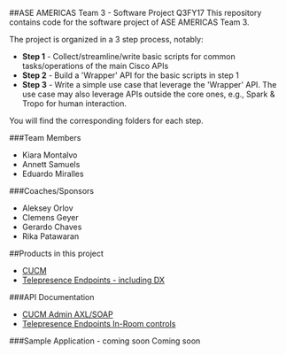 ##ASE AMERICAS Team 3 - Software Project Q3FY17
This repository contains code for the software project of ASE AMERICAS Team 3.

The project is organized in a 3 step process, notably:
* **Step 1** - Collect/streamline/write basic scripts for common tasks/operations of the main Cisco APIs
* **Step 2** - Build a 'Wrapper' API for the basic scripts in step 1
* **Step 3** - Write a simple use case that leverage the 'Wrapper' API. The use case may also leverage APIs outside the core ones, e.g., Spark & Tropo for human interaction.

You will find the corresponding folders for each step.


###Team Members
* Kiara Montalvo
* Annett Samuels
* Eduardo Miralles


###Coaches/Sponsors
* Aleksey Orlov
* Clemens Geyer
* Gerardo Chaves
* Rika Patawaran


##Products in this project
* [CUCM](http://www.cisco.com/c/en/us/products/unified-communications/unified-communications-manager-callmanager/index.html)
* [Telepresence Endpoints - including DX](http://www.cisco.com/c/en/us/products/collaboration-endpoints/index.html)


###API Documentation
* [CUCM Admin AXL/SOAP](https://developer.cisco.com/site/axl/)
* [Telepresence Endpoints In-Room controls](http://www.cisco.com/c/dam/en/us/td/docs/telepresence/endpoint/ce81/sx-mx-in-room-control-guide-ce81.pdf)


###Sample Application - coming soon
Coming soon
